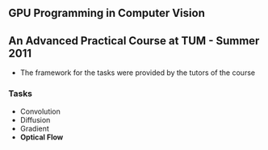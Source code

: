  ##  GPU Programming in Computer Vision
 ## An Advanced Practical Course at TUM  - Summer 2011
 * The framework for the tasks were provided by the tutors of the course
 
 ### Tasks
 * Convolution
 * Diffusion 
 * Gradient
 * **Optical Flow**
